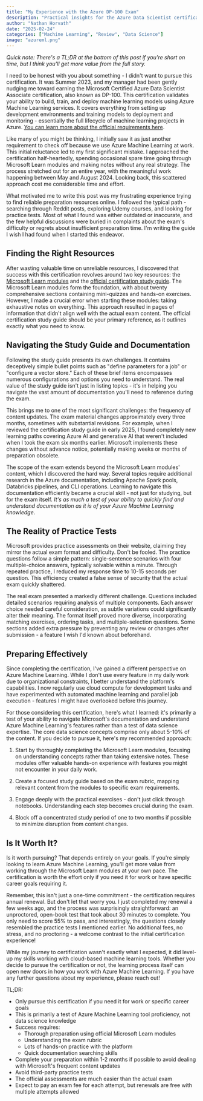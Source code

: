 ```yaml
---
title: "My Experience with the Azure DP-100 Exam"
description: "Practical insights for the Azure Data Scientist certification journey."
author: "Nathan Horvath"
date: "2025-02-24"
categories: ["Machine Learning", "Review", "Data Science"]
image: "azureml.png"
---
```


<span class="text-gray-300">*Quick note: There's a TL;DR at the bottom of this post if you're short on time, but I think you'll get more value from the full story.*</span>

I need to be honest with you about something - I didn't want to pursue this certification. It was Summer 2023, and my manager had been gently nudging me toward earning the Microsoft Certified Azure Data Scientist Associate certification, also known as DP-100. This certification validates your ability to build, train, and deploy machine learning models using Azure Machine Learning services. It covers everything from setting up development environments and training models to deployment and monitoring - essentially the full lifecycle of machine learning projects in Azure. [You can learn more about the official requirements here](https://learn.microsoft.com/en-us/credentials/certifications/exams/dp-100/).

Like many of you might be thinking, I initially saw it as just another requirement to check off because we use Azure Machine Learning at work. This initial reluctance led to my first significant mistake. I approached the certification half-heartedly, spending occasional spare time going through Microsoft Learn modules and making notes without any real strategy. The process stretched out for an entire year, with the meaningful work happening between May and August 2024. Looking back, this scattered approach cost me considerable time and effort.

What motivated me to write this post was my frustrating experience trying to find reliable preparation resources online. I followed the typical path - searching through Reddit posts, exploring Udemy courses, and looking for practice tests. Most of what I found was either outdated or inaccurate, and the few helpful discussions were buried in complaints about the exam's difficulty or regrets about insufficient preparation time. I'm writing the guide I wish I had found when I started this endeavor.

## Finding the Right Resources

After wasting valuable time on unreliable resources, I discovered that success with this certification revolves around two key resources: the [Microsoft Learn modules](https://learn.microsoft.com/en-us/training/courses/dp-100t01) and the [official certification study guide](https://learn.microsoft.com/en-us/credentials/certifications/resources/study-guides/dp-100). The Microsoft Learn modules form the foundation, with about twenty comprehensive sections containing mini-quizzes and hands-on exercises. However, I made a crucial error when starting these modules: taking exhaustive notes on everything. This approach resulted in pages of information that didn't align well with the actual exam content. The official certification study guide should be your primary reference, as it outlines exactly what you need to know.

## Navigating the Study Guide and Documentation

Following the study guide presents its own challenges. It contains deceptively simple bullet points such as "define parameters for a job" or "configure a vector store." Each of these brief items encompasses numerous configurations and options you need to understand. The real value of the study guide isn't just in listing topics - it's in helping you navigate the vast amount of documentation you'll need to reference during the exam.

This brings me to one of the most significant challenges: the frequency of content updates. The exam material changes approximately every three months, sometimes with substantial revisions. For example, when I reviewed the certification study guide in early 2025, I found completely new learning paths covering Azure AI and generative AI that weren't included when I took the exam six months earlier. Microsoft implements these changes without advance notice, potentially making weeks or months of preparation obsolete.

The scope of the exam extends beyond the Microsoft Learn modules' content, which I discovered the hard way. Several topics require additional research in the Azure documentation, including Apache Spark pools, Databricks pipelines, and CLI operations. Learning to navigate this documentation efficiently became a crucial skill - not just for studying, but for the exam itself. *It's as much a test of your ability to quickly find and understand documentation as it is of your Azure Machine Learning knowledge*.

## The Reality of Practice Tests

Microsoft provides practice assessments on their website, claiming they mirror the actual exam format and difficulty. Don't be fooled. The practice questions follow a simple pattern: single-sentence scenarios with four multiple-choice answers, typically solvable within a minute. Through repeated practice, I reduced my response time to 10-15 seconds per question. This efficiency created a false sense of security that the actual exam quickly shattered.

The real exam presented a markedly different challenge. Questions included detailed scenarios requiring analysis of multiple components. Each answer choice needed careful consideration, as subtle variations could significantly alter their meaning. The format itself proved more diverse, incorporating matching exercises, ordering tasks, and multiple-selection questions. Some sections added extra pressure by preventing any review or changes after submission - a feature I wish I'd known about beforehand.

## Preparing Effectively

Since completing the certification, I've gained a different perspective on Azure Machine Learning. While I don't use every feature in my daily work due to organizational constraints, I better understand the platform's capabilities. I now regularly use cloud compute for development tasks and have experimented with automated machine learning and parallel job execution - features I might have overlooked before this journey.

For those considering this certification, here's what I learned: it's primarily a test of your ability to navigate Microsoft's documentation and understand Azure Machine Learning's features rather than a test of data science expertise. The core data science concepts comprise only about 5-10% of the content. If you decide to pursue it, here's my recommended approach:

1. Start by thoroughly completing the Microsoft Learn modules, focusing on understanding concepts rather than taking extensive notes. These modules offer valuable hands-on experience with features you might not encounter in your daily work.

2. Create a focused study guide based on the exam rubric, mapping relevant content from the modules to specific exam requirements.

3. Engage deeply with the practical exercises - don't just click through notebooks. Understanding each step becomes crucial during the exam.

4. Block off a concentrated study period of one to two months if possible to minimize disruption from content changes.

## Is It Worth It?

Is it worth pursuing? That depends entirely on your goals. If you're simply looking to learn Azure Machine Learning, you'll get more value from working through the Microsoft Learn modules at your own pace. The certification is worth the effort only if you need it for work or have specific career goals requiring it. 

Remember, this isn't just a one-time commitment - the certification requires annual renewal. But don't let that worry you. I just completed my renewal a few weeks ago, and the process was surprisingly straightforward: an unproctored, open-book test that took about 30 minutes to complete. You only need to score 55% to pass, and interestingly, the questions closely resembled the practice tests I mentioned earlier. No additional fees, no stress, and no proctoring - a welcome contrast to the initial certification experience!

While my journey to certification wasn't exactly what I expected, it did level-up my skills working with cloud-based machine learning tools. Whether you decide to pursue the certification or not, the learning process itself can open new doors in how you work with Azure Machine Learning. If you have any further questions about my experience, please reach out!

TL;DR:
- Only pursue this certification if you need it for work or specific career goals
- This is primarily a test of Azure Machine Learning tool proficiency, not data science knowledge
- Success requires:
    - Thorough preparation using official Microsoft Learn modules
    - Understanding the exam rubric
    - Lots of hands-on practice with the platform
    - Quick documentation searching skills
- Complete your preparation within 1-2 months if possible to avoid dealing with Microsoft's frequent content updates
- Avoid third-party practice tests
- The official assessments are much easier than the actual exam
- Expect to pay an exam fee for each attempt, but renewals are free with multiple attempts allowed